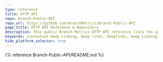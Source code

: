 ```yaml
---
type: reference
title: HTTP API
repo: Branch-Public-API
repo_url: https://github.com/BranchMetrics/Branch-Public-API
page_title: HTTP API Reference & Repository
description: This public Branch Metrics HTTP API reference lists the specifications for all possible deep linking integrations.
keywords: Contextual Deep Linking, Deep links, Deeplinks, Deep Linking, Deeplinking, Deferred Deep Linking, Deferred Deeplinking, Google App Indexing, Google App Invites, Apple Universal Links, Apple Spotlight Search, Facebook App Links, AppLinks, Deepviews, Deep views, references, API Reference, HTTP, HTTP API, repository
hide_platform_selector: true
---
```


{% reference Branch-Public-API/README.md %}
